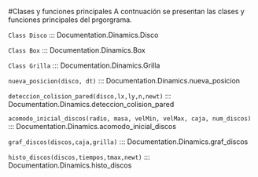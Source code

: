 #Clases y funciones principales 
A contnuación se presentan las clases y funciones principales del prgorgrama.

`Class Disco`
::: Documentation.Dinamics.Disco

`Class Box`
::: Documentation.Dinamics.Box

`Class Grilla`
::: Documentation.Dinamics.Grilla

`nueva_posicion(disco, dt)`
::: Documentation.Dinamics.nueva_posicion

`deteccion_colision_pared(disco,lx,ly,n,newt)`
::: Documentation.Dinamics.deteccion_colision_pared

`acomodo_inicial_discos(radio, masa, velMin, velMax, caja, num_discos)`
::: Documentation.Dinamics.acomodo_inicial_discos

`graf_discos(discos,caja,grilla)`
::: Documentation.Dinamics.graf_discos

`histo_discos(discos,tiempos,tmax,newt)`
::: Documentation.Dinamics.histo_discos



